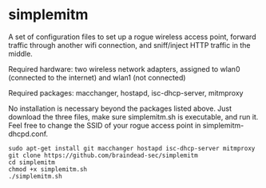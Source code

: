 # simplemitm
A set of configuration files to set up a rogue wireless access point, forward traffic through another wifi connection, and sniff/inject HTTP traffic in the middle.

Required hardware: two wireless network adapters, assigned to wlan0 (connected to the internet) and wlan1 (not connected)

Required packages: macchanger, hostapd, isc-dhcp-server, mitmproxy

No installation is necessary beyond the packages listed above. Just download the three files, make sure simplemitm.sh is executable, and run it. Feel free to change the SSID of your rogue access point in simplemitm-dhcpd.conf.
```
sudo apt-get install git macchanger hostapd isc-dhcp-server mitmproxy
git clone https://github.com/braindead-sec/simplemitm
cd simplemitm
chmod +x simplemitm.sh
./simplemitm.sh
```

